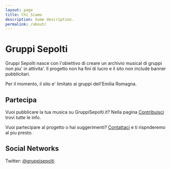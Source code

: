 ```yaml
---
layout: page
title: Chi Siamo
description: Some description.
permalink: /about/
---
```


# Gruppi Sepolti

Gruppi Sepolti nasce con l'obiettivo di creare un archivio musical di gruppi non piu' in attivita'. 
Il progetto non ha fini di lucro e il sito non include banner pubblicitari.

Per il momento, il sito e' limitato ai gruppi dell'Emilia Romagna.

## Partecipa

Vuoi pubblicare la tua musica su GruppiSepolti.it? Nella pagina [Contribuisci](/contribute) trovi tutte le info.

Vuoi partecipare al progetto o hai suggerimenti? [Contattaci](/contribute) e ti rispnderemo al piu presto.

## Social Networks

Twitter: [@gruppisepolti](https://twitter.com/gruppisepolti)